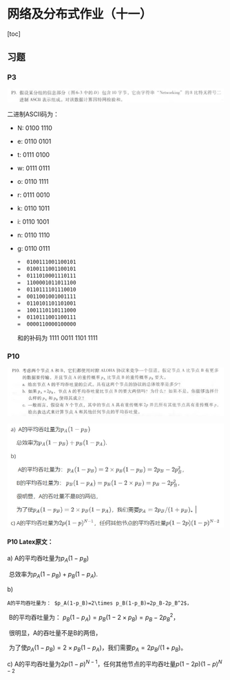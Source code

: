# 网络及分布式作业（十一）

[toc]

## 习题

### P3

![](img/Q3.jpg)

二进制ASCII码为：

+ N: 0100 1110 

+ e: 0110 0101

+ t: 0111 0100

+ w: 0111 0111

+ o: 0110 1111

+ r: 0111 0010

+ k: 0110 1011

+ i: 0110 1001

+ n: 0110 1110

+ g: 0110 0111

  ```
  +  0100111001100101
  =  0100111001100101
  +  0111010001110111
  =  1100001011011100
  +  0110111101110010
  =  0011001001001111
  +  0110101101101001
  =  1001110110111000
  +  0110111001100111
  =  0000110000100000
  ```

  和的补码为 1111 0011 1101 1111



### P10

![](img/Q10.jpg)

![a10](img/a10.jpg)



#### P10 Latex原文：

a)  A的平均吞吐量为$p_A(1-p_B)$

​	总效率为$p_A(1-p_B)+p_B(1-p_A)$.

b)

 	A的平均吞吐量为： $p_A(1-p_B)=2\times p_B(1-p_B)=2p_B-2p_B^2$，

​	B的平均吞吐量为： $p_B(1-p_A)=p_B(1-2\times p_B)=p_B-2p_B^2$，

​	很明显，A的吞吐量不是B的两倍，

​	为了使$p_A(1-p_B)=2\times p_B(1-p_A)$，我们需要$p_A=2p_B/(1+p_B)$。

c) A的平均吞吐量为$2p(1-p)^{N-1}$，任何其他节点的平均吞吐量$p(1-2p)(1-p)^{N-2}$

